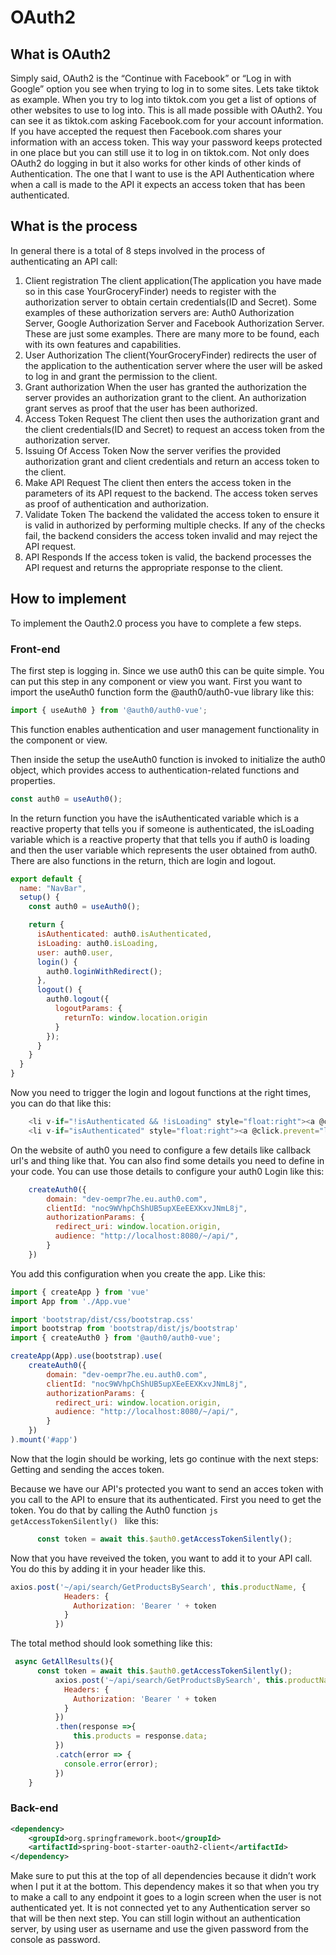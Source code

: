 # OAuth2

## What is OAuth2
Simply said, OAuth2 is the “Continue with Facebook” or “Log in with Google” option you see when trying to log in to some sites. Lets take tiktok as example. When you try to log into tiktok.com you get a list of options of other websites to use to log into. This is all made possible with OAuth2. You can see it as tiktok.com asking Facebook.com for your account information. If you have accepted the request then Facebook.com shares your information with an access token. This way your password keeps protected in one place but you can still use it to log in on tiktok.com.
Not only does OAuth2 do logging in but it also works for other kinds of other kinds of Authentication. The one that I want to use is the API Authentication where when a call is made to the API it expects an access token that has been authenticated.
 
## What is the process
In general there is a total of 8 steps involved in the process of authenticating an API call:
1.	Client registration
The client application(The application you have made so in this case YourGroceryFinder) needs to register with the authorization server to obtain certain credentials(ID and Secret). Some examples of these authorization servers are: Auth0 Authorization Server, Google Authorization Server and Facebook Authorization Server. These are just some examples. There are many more to be found, each with its own features and capabilities.
2.	User Authorization
The client(YourGroceryFinder) redirects the user of the application to the authentication server where the user will be asked to log in and grant the permission to the client.
3.	Grant authorization 
When the user has granted the authorization the server provides an authorization grant to the client. An authorization grant serves as proof that the user has been authorized.
4.	Access Token Request
The client then uses the authorization grant and the client credentials(ID and Secret) to request an access token from the authorization server.
5.	Issuing Of Access Token
Now the server verifies the provided authorization grant and client credentials and return an access token to the client. 
6.	Make API Request
The client then enters the access token in the parameters of its API request to the backend. The access token serves as proof of authentication and authorization.
7.	Validate Token
The backend the validated the access token to ensure it is valid in authorized by performing multiple checks. If any of the checks fail, the backend considers the access token invalid and may reject the API request.
8.	API Responds
If the access token is valid, the backend processes the API request and returns the appropriate response to the client.
 
## How to implement
To implement the Oauth2.0 process you have to complete a few steps.

### Front-end
The first step is logging in. Since we use auth0 this can be quite simple. You can put this step in any component or view you want.
First you want to import the useAuth0 function form the @auth0/auth0-vue library like this:
```js
import { useAuth0 } from '@auth0/auth0-vue';
```
This function enables authentication and user management functionality in the component or view.

Then inside the setup the useAuth0 function is invoked to initialize the auth0 object, which provides access to authentication-related functions and properties.
```js
const auth0 = useAuth0();
```

In the return function you have the isAuthenticated variable which is a reactive property that tells you if someone is authenticated, the isLoading variable which is a reactive property that that tells you if auth0 is loading and then the user variable which represents the user obtained from auth0. There are also functions in the return, thich are login and logout. 
```js
export default {
  name: "NavBar",
  setup() {
    const auth0 = useAuth0();

    return {
      isAuthenticated: auth0.isAuthenticated,
      isLoading: auth0.isLoading,
      user: auth0.user,
      login() {
        auth0.loginWithRedirect();
      },
      logout() {
        auth0.logout({
          logoutParams: {
            returnTo: window.location.origin
          }
        });
      }
    }
  }
}
```
Now you need to trigger the login and logout functions at the right times, you can do that like this:
```js
    <li v-if="!isAuthenticated && !isLoading" style="float:right"><a @click.prevent="login">Log in</a></li>
    <li v-if="isAuthenticated" style="float:right"><a @click.prevent="logout">Log Out</a></li>
```

On the website of auth0 you need to configure a few details like callback url's and thing like that. You can also find some details you need to define in your code. You can use those details to configure your auth0 Login like this:
```js
    createAuth0({
        domain: "dev-oempr7he.eu.auth0.com",
        clientId: "noc9WVhpChShUB5upXEeEEXKxvJNmL8j",
        authorizationParams: {
          redirect_uri: window.location.origin,
          audience: "http://localhost:8080/~/api/",
        }
    })
```

You add this configuration when you create the app. Like this:
```js
import { createApp } from 'vue'
import App from './App.vue'

import 'bootstrap/dist/css/bootstrap.css'
import bootstrap from 'bootstrap/dist/js/bootstrap'
import { createAuth0 } from '@auth0/auth0-vue';

createApp(App).use(bootstrap).use(
    createAuth0({
        domain: "dev-oempr7he.eu.auth0.com",
        clientId: "noc9WVhpChShUB5upXEeEEXKxvJNmL8j",
        authorizationParams: {
          redirect_uri: window.location.origin,
          audience: "http://localhost:8080/~/api/",
        }
    })
).mount('#app')
```
Now that the login should be working, lets go continue with the next steps:
Getting and sending the acces token.

Because we have our API's protected you want to send an acces token with you call to the API to ensure that its authenticated. 
First you need to get the token. You do that by calling the Auth0 function ```js getAccessTokenSilently() ``` like this:
```js
      const token = await this.$auth0.getAccessTokenSilently();
```
Now that you have reveived the token, you want to add it to your API call. You do this by adding it in your header like this.
```js
axios.post('~/api/search/GetProductsBySearch', this.productName, {
            Headers: {
              Authorization: 'Bearer ' + token
            }
          })
```

The total method should look something like this:
```js
 async GetAllResults(){
      const token = await this.$auth0.getAccessTokenSilently();
          axios.post('~/api/search/GetProductsBySearch', this.productName, {
            Headers: {
              Authorization: 'Bearer ' + token
            }
          })
          .then(response =>{
              this.products = response.data;
          })
          .catch(error => {
            console.error(error);
          })
    }
```

### Back-end

```xml
<dependency>
    <groupId>org.springframework.boot</groupId>
    <artifactId>spring-boot-starter-oauth2-client</artifactId>
</dependency>
```
 
Make sure to put this at the top of all dependencies because it didn’t work when I put it at the bottom. 
This dependency makes it so that when you try to make a call to any endpoint it goes to a login screen when the user is not authenticated yet. It is not connected yet to any Authentication server so that will be then next step. You can still login without an authentication server, by using user as username and use the given password from the console as password.
